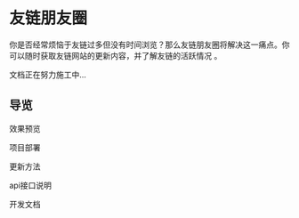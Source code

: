 # 友链朋友圈

你是否经常烦恼于友链过多但没有时间浏览？那么友链朋友圈将解决这一痛点。你可以随时获取友链网站的更新内容，并了解友链的活跃情况 。



文档正在努力施工中...





## 导览

效果预览

项目部署

更新方法

api接口说明

开发文档

